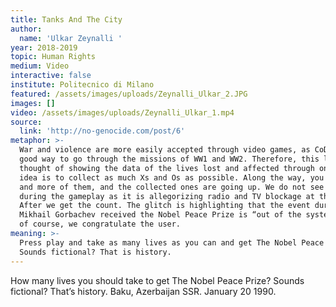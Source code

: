 ```yaml
---
title: Tanks And The City
author:
  name: 'Ulkar Zeynalli '
year: 2018-2019
topic: Human Rights
medium: Video
interactive: false
institute: Politecnico di Milano
featured: /assets/images/uploads/Zeynalli_Ulkar_2.JPG
images: []
video: /assets/images/uploads/Zeynalli_Ulkar_1.mp4
source:
  link: 'http://no-genocide.com/post/6'
metaphor: >-
  War and violence are more easily accepted through video games, as CoD was a
  good way to go through the missions of WW1 and WW2. Therefore, this led to the
  thought of showing the data of the lives lost and affected through one. The
  idea is to collect as much Xs and Os as possible. Along the way, you get more
  and more of them, and the collected ones are going up. We do not see the count
  during the gameplay as it is allegorizing radio and TV blockage at the time.
  After we get the count. The glitch is highlighting that the event during which
  Mikhail Gorbachev received the Nobel Peace Prize is “out of the system” and,
  of course, we congratulate the user. 
meaning: >-
  Press play and take as many lives as you can and get The Nobel Peace Prize!
  Sounds fictional? That is history.
---
```

How many lives you should take to get The Nobel Peace Prize? Sounds fictional? That’s history. Baku, Azerbaijan SSR. January 20 1990.
